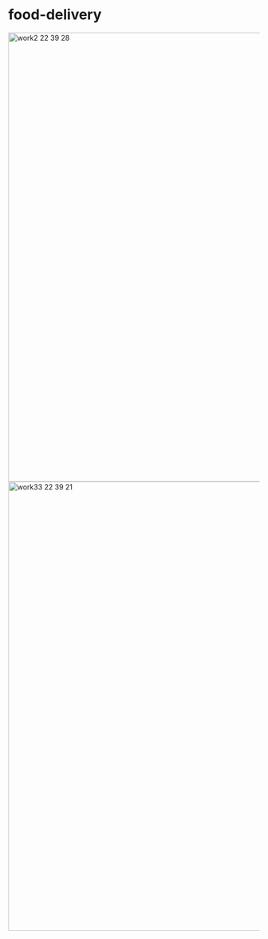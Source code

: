 # food-delivery
<img width="1440" height="900" alt="work2 22 39 28" src="https://github.com/user-attachments/assets/deb5f01c-7652-44be-b13f-fad435a93bb9" />

<img width="1440" height="900" alt="work33 22 39 21" src="https://github.com/user-attachments/assets/48e8289d-cd4e-4e2b-bfc0-c787ef0894b2" />
